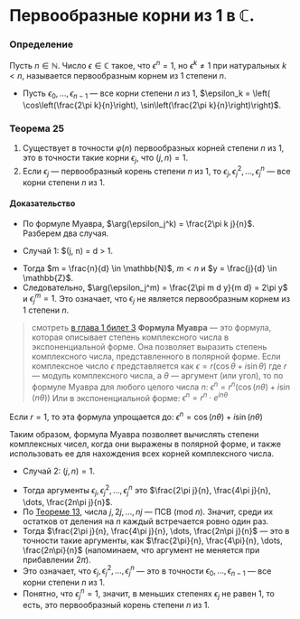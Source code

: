 # Первообразные корни из 1 в $\mathbb{C}$.


### **Определение**
Пусть $n \in \mathbb{N}$. Число $\epsilon \in \mathbb{C}$ такое, что $\epsilon^n = 1$, но $\epsilon^k \neq 1$ при натуральных $k < n$, называется первообразным корнем из $1$ степени $n$.
+ Пусть $\epsilon_0, \dots, \epsilon_{n-1}$ — все корни степени $n$ из $1$, $\epsilon_k = \left( \cos\left(\frac{2\pi k}{n}\right), \sin\left(\frac{2\pi k}{n}\right)\right)$.

### **Теорема 25**
1) Существует в точности $\varphi(n)$ первообразных корней степени $n$ из $1$, это в точности такие корни $\epsilon_j$, что $(j, n) = 1$.
2) Если $\epsilon_j$ — первообразный корень степени $n$ из $1$, то $\epsilon_j, \epsilon_j^2, \dots, \epsilon_j^n$ — все корни степени $n$ из $1$.

#### **Доказательство**
+ По формуле Муавра, $\arg(\epsilon_j^k) = \frac{2\pi k j}{n}$.
Разберем два случая.
- Случай 1: $(j, n) = d > 1.
+ Тогда $m = \frac{n}{d} \in \mathbb{N}$, $m < n$ и $y = \frac{j}{d} \in \mathbb{Z}$.
+ Следовательно, $\arg(\epsilon_j^m) = \frac{2\pi m d y}{m d} = 2\pi y$ и $\epsilon_j^m = 1$. Это означает, что $\epsilon_j$ не является первообразным корнем из $1$ степени $n$.

> смотреть [в глава 1 билет 3](../glava1/3.md#теорема-3)
> **Формула Муавра** — это формула, которая описывает степень комплексного числа в экспоненциальной форме. Она позволяет выразить степень комплексного числа, представленного в полярной форме. 
> Если комплексное число $\epsilon$ представляется как 
> $\epsilon = r(\cos \theta + i \sin \theta)$ 
> где $r$ — модуль комплексного числа, а $\theta$ — аргумент (или угол), то по формуле Муавра для любого целого числа $n$:
> $\epsilon^n = r^n (\cos(n\theta) + i \sin(n\theta))$ 
> Или в экспоненциальной форме:
> $\epsilon^n = r^n \cdot e^{in\theta}$

Если $r = 1$, то эта формула упрощается до:
$\epsilon^n = \cos(n\theta) + i \sin(n\theta)$

Таким образом, формула Муавра позволяет вычислять степени комплексных чисел, когда они выражены в полярной форме, и также использовать ее для нахождения всех корней комплексного числа.
- Случай 2: $(j, n) = 1$.
+ Тогда аргументы $\epsilon_j, \epsilon_j^2, \dots, \epsilon_j^n$ это $\frac{2\pi j}{n}, \frac{4\pi j}{n}, \dots, \frac{2n\pi j}{n}$.
+ По [Теореме 13](15.md#Теорема-13), числа $j, 2j, \dots, nj$ — ПСВ (mod $n$).
Значит, среди их остатков от деления на $n$ каждый встречается ровно один раз.
+ Тогда $\frac{2\pi j}{n}, \frac{4\pi j}{n}, \dots, \frac{2n\pi j}{n}$ — это в точности такие аргументы, как $\frac{2\pi}{n}, \frac{4\pi}{n}, \dots, \frac{2n\pi}{n}$ (напоминаем, что аргумент не меняется при прибавлении $2\pi$).
+ Это означает, что $\epsilon_j, \epsilon_j^2, \dots, \epsilon_j^n$ — это в точности $\epsilon_0, \dots, \epsilon_{n-1}$ — все корни степени $n$ из $1$.
+ Понятно, что $\epsilon_j^n = 1$, значит, в меньших степенях $\epsilon_j$ не равен $1$, то есть, это первообразный корень степени $n$ из $1$.